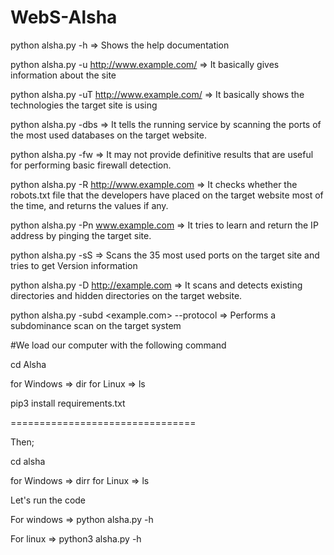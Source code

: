 # WebS-Alsha


python alsha.py -h  => Shows the help documentation

python alsha.py -u http://www.example.com/   => It basically gives information about the site 

python alsha.py -uT http://www.example.com/  => It basically shows the technologies the target site is using

python alsha.py -dbs <target IP>   => It tells the running service by scanning the ports of the most used databases on the target website.

python alsha.py -fw <target IP>  => It may not provide definitive results that are useful for performing basic firewall detection.

python alsha.py -R http://www.example.com  => It checks whether the robots.txt file that the developers have placed on the target website most of the time, and returns the values ​​if any.

python alsha.py -Pn www.example.com   => It tries to learn and return the IP address by pinging the target site.

python alsha.py -sS <target IP>  => Scans the 35 most used ports on the target site and tries to get Version information

python alsha.py -D <http://example.com>  => It scans and detects existing directories and hidden directories on the target website.

python alsha.py -subd <example.com> --protocol <http or https>  => Performs a subdominance scan on the target system
  
  
#We load our computer with the following command
 
  cd Alsha
  
  for Windows => dir
  for Linux => ls
 
 pip3 install requirements.txt
  
 ================================ 
 
  Then;
  
  cd alsha
  
  for Windows => dirr
  for Linux => ls
  
  Let's run the code
  
  For windows => python alsha.py -h
  
  For linux => python3 alsha.py -h
  
  
